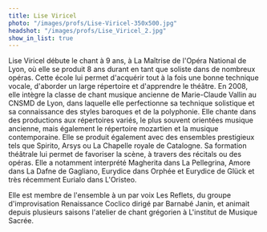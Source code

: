 ```yaml
---
title: Lise Viricel
photo: "/images/profs/Lise-Viricel-350x500.jpg"
headshot: "/images/profs/Lise_Viricel_2.jpg"
show_in_list: true
---
```


Lise Viricel débute le chant à 9 ans, à La Maîtrise de l'Opéra National de Lyon, où elle se produit 8 ans durant en tant que soliste dans de nombreux opéras. Cette école lui permet d'acquérir tout à la fois une bonne technique vocale, d'aborder un large répertoire et d'apprendre le théâtre. En 2008, elle intègre la classe de chant musique ancienne de Marie-Claude Vallin au CNSMD de Lyon, dans laquelle elle perfectionne sa technique solistique et sa connaissance des styles baroques et de la polyphonie. Elle chante dans des productions aux répertoires variés, le plus souvent orientées musique ancienne, mais également le répertoire mozartien et la musique contemporaine. Elle se produit également avec des ensembles prestigieux tels que Spirito, Arsys ou La Chapelle royale de Catalogne. Sa formation théâtrale lui permet de favoriser la scène, à travers des récitals ou des opéras. Elle a notamment interprété Magherita dans La Pellegrina, Amore dans La Dafne de Gagliano, Eurydice dans Orphée et Eurydice de Glück et très récemment Eurialo dans L'Oristeo.

Elle est membre de l'ensemble à un par voix Les Reflets, du groupe d'improvisation Renaissance Coclico dirigé par Barnabé Janin, et animait depuis plusieurs saisons l'atelier de chant grégorien à L'institut de Musique Sacrée.
